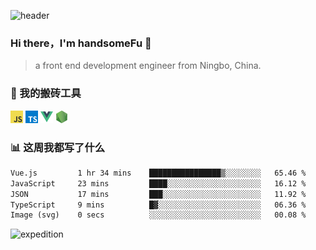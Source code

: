 ![header](https://raw.githubusercontent.com/fzq1998/fzq1998/master/header.png)

### Hi there，I'm handsomeFu 👋

> a front end development engineer from Ningbo, China.

### 🔧 我的搬砖工具
<code><img height="20" src="https://raw.githubusercontent.com/github/explore/80688e429a7d4ef2fca1e82350fe8e3517d3494d/topics/javascript/javascript.png" alt="javascript"></code>
<code><img height="20" src="https://raw.githubusercontent.com/github/explore/80688e429a7d4ef2fca1e82350fe8e3517d3494d/topics/typescript/typescript.png" alt="typescript"></code>
<code><img height="20" src="https://raw.githubusercontent.com/github/explore/80688e429a7d4ef2fca1e82350fe8e3517d3494d/topics/vue/vue.png" alt="vue"></code>
<code><img height="20" src="https://raw.githubusercontent.com/github/explore/80688e429a7d4ef2fca1e82350fe8e3517d3494d/topics/nodejs/nodejs.png" alt="nodejs"></code>



### 📊 这周我都写了什么
<!--START_SECTION:waka-->

```txt
Vue.js         1 hr 34 mins    ████████████████▒░░░░░░░░   65.46 %
JavaScript     23 mins         ████░░░░░░░░░░░░░░░░░░░░░   16.12 %
JSON           17 mins         ███░░░░░░░░░░░░░░░░░░░░░░   11.92 %
TypeScript     9 mins          █▓░░░░░░░░░░░░░░░░░░░░░░░   06.36 %
Image (svg)    0 secs          ░░░░░░░░░░░░░░░░░░░░░░░░░   00.08 %
```

<!--END_SECTION:waka-->


![expedition](https://raw.githubusercontent.com/fzq1998/fzq1998/master/expedition.gif)


